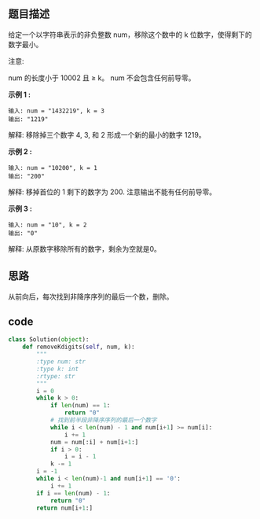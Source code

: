 ## 题目描述

给定一个以字符串表示的非负整数 num，移除这个数中的 k 位数字，使得剩下的数字最小。

注意:

num 的长度小于 10002 且 ≥ k。
num 不会包含任何前导零。

**示例 1 :**

    输入: num = "1432219", k = 3
    输出: "1219"

解释: 移除掉三个数字 4, 3, 和 2 形成一个新的最小的数字 1219。

**示例 2 :**

    输入: num = "10200", k = 1
    输出: "200"

解释: 移掉首位的 1 剩下的数字为 200. 注意输出不能有任何前导零。

**示例 3 :**

    输入: num = "10", k = 2
    输出: "0"

解释: 从原数字移除所有的数字，剩余为空就是0。

## 思路

从前向后，每次找到非降序序列的最后一个数，删除。

## code
```python
class Solution(object):
    def removeKdigits(self, num, k):
        """
        :type num: str
        :type k: int
        :rtype: str
        """
        i = 0
        while k > 0:
            if len(num) == 1:
                return "0"
            # 找到前半段非降序序列的最后一个数字
            while i < len(num) - 1 and num[i+1] >= num[i]:
                i += 1
            num = num[:i] + num[i+1:]
            if i > 0:
                i = i - 1
            k -= 1
        i = -1
        while i < len(num)-1 and num[i+1] == '0':
            i += 1
        if i == len(num) - 1:
            return "0"
        return num[i+1:]
```
